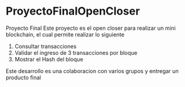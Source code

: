 # ProyectoFinalOpenCloser
Proyecto Final
Este proyecto es el open closer para realizar un mini blockchain, el cual permite realizar lo siguiente

1. Consultar transacciones
2. Validar el ingreso de 3 transacciones por bloque
3. Mostrar el Hash del bloque

Este desarrollo es una colaboracion con varios grupos y entregar un producto final  
